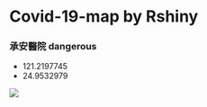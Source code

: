 # Covid-19-map by Rshiny

### 承安醫院 dangerous
- 121.2197745
- 24.9532979

![](https://i.imgur.com/uRDTmKO.jpg)
